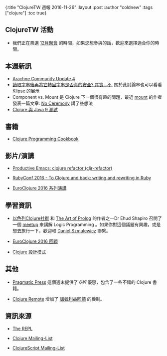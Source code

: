 {:title "ClojureTW 週報 2016-11-26"
 :layout :post
 :author "coldnew"
 :tags  ["clojure"]
 :toc true}

## ClojureTW 活動

* 我們正在票選 [12月聚會](http://doodle.com/poll/f325ugrkbtez86hh) 的時間，如果您想參與的話，歡迎來選擇適合你的時間。

## 本週新訊

* [Arachne Community Update 4](http://arachne-framework.org/posts/2016/community-update-4/)
* [讀取字串後再將它轉回字串是否真的安全? 其實...不](https://groups.google.com/forum/#!topic/clojure/_qzaqqkMHHw), 關於此討論串也可以看看 [Klipse](http://blog.klipse.tech//clojure/2016/11/24/stringify-clojure.html) 的展示
* Component vs. Mount 是 Clojure 下一個很有趣的問題，最近 [mount](https://github.com/tolitius/mount) 的作者發表一篇文章: [No Ceremony](https://www.dotkam.com/2016/11/21/no-ceremony/) 講了些想法
* [Clojure 與 Java 9 測試](https://groups.google.com/forum/#!topic/clojure/FB5NudMmdYk)

## 書籍

* [Clojure Programming Cookbook](https://www.packtpub.com/application-development/clojure-programming-cookbook)

## 影片/演講

* [Productive Emacs: clojure refactor (cljr-refactor)](https://www.youtube.com/watch?v=pKzIxtR0ElU)

* [RubyConf 2016 - To Clojure and back: writing and rewriting in Ruby](https://youtu.be/doZ0XAc9Wtc)

* [EuroClojure 2016 系列演講](https://www.youtube.com/playlist?list=PLZdCLR02grLowQLPjuZ7k3pl2ScEyW7A7)

## 學習資訊

* [以色列Clojure社群](http://www.meetup.com/Clojure-Israel/) 和 [The Art of Prolog](https://mitpress.mit.edu/books/art-prolog) 的作者之一Dr Ehud Shapiro 召開了一個 [meetup](https://www.meetup.com/Clojure-Israel/events/235753646/) 來講解 Logic Programming 。如果你對這個議題有興趣，或是想去旅行一下，歡迎和 [Daniel Szmulewicz](daniel.szmulewicz@gmail.com) 聯繫。

* [EuroClojure 2016 回顧](http://dev.solita.fi/2016/11/21/euroclojure2016.html)

* [Clojure 設計模式](http://mishadoff.com/blog/clojure-design-patterns/)

## 其他

* [Pragmatic Press](https://pragprog.com/) 這個週末提供了 *6折* 優惠，包含了一些不錯的 Clojure 書籍。

* [Clojure Remote](https://clojureremote.com) 增加了 [講者利益回饋](https://clojureremote.com/2016/11/introducing-speaker-profit-sharing/) 的機制。

## 資訊來源

* [The REPL](http://us7.campaign-archive.com/?u=fef380870c4a5633a21f55d8e&id=dd03c2907d)

* [Clojure Mailing-List](https://groups.google.com/forum/#!forum/clojure)

* [ClojureScript Mailing-List](https://groups.google.com/forum/#!forum/clojurescript)